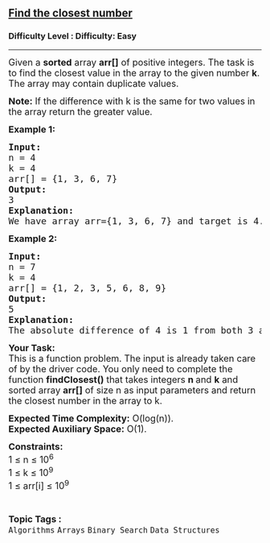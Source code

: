 <h2><a href="https://www.geeksforgeeks.org/problems/find-the-closest-number5513/1?page=1&category=Arrays,Strings&difficulty=Easy&status=unsolved&sortBy=submissions">Find the closest number</a></h2><h3>Difficulty Level : Difficulty: Easy</h3><hr><div class="problems_problem_content__Xm_eO"><p><span style="font-size: 18px;">Given a <strong>sorted</strong> array <strong>arr[]</strong> of positive integers. The task is to find the closest value in the array to the given number <strong>k</strong>. The array may contain duplicate values.</span></p>
<p><span style="font-size: 18px;"><strong>Note:</strong> If the difference with k is the same for two values in the array return the greater value.<br></span></p>
<p><span style="font-size: 18px;"><strong>Example 1:</strong></span></p>
<pre><span style="font-size: 18px;"><strong>Input:</strong> <br>n = 4<br>k = 4<br>arr[] = {1, 3, 6, 7}
<strong>Output:</strong> <br>3
<strong>Explanation:
</strong>We have array arr={1, 3, 6, 7} and target is 4. If we look at the absolute difference of target with every element of the array we will get { |1-4|, |3-4|, |6-4|, |7-4| }  = {3, 1, 2, 3}. So, the closest number is <strong>3.</strong>
</span></pre>
<p><span style="font-size: 18px;"><strong>Example 2:</strong></span></p>
<pre><span style="font-size: 18px;"><strong>Input:<br></strong>n = 7<br>k = 4<strong><br></strong>arr[] = {1, 2, 3, 5, 6, 8, 9}
<strong>Output:<br></strong>5<br><strong>Explanation:<br></strong>The absolute difference of 4 is 1 from both 3 and 5. According to the question, we have to return greater value, which is 5.</span></pre>
<p><span style="font-size: 18px;"><strong>Your Task:</strong><br>This is a function problem. The input is already taken care of by the driver code. You only need to complete the function <strong>findClosest()</strong> that takes integers <strong>n </strong>and <strong>k</strong>&nbsp;and sorted array <strong>arr[]</strong> of size n as input parameters and return the closest number in the array to k.&nbsp;</span></p>
<p><span style="font-size: 18px;"><strong>Expected Time Complexity:</strong> O(log(n)).<br><strong>Expected Auxiliary Space:</strong>&nbsp;O(1).</span></p>
<p><span style="font-size: 18px;"><strong>Constraints:</strong><br>1 ≤ n ≤ 10<sup>6</sup><br>1 ≤ k ≤ 10<sup>9</sup><br>1 ≤ arr[i] ≤ 10<sup>9</sup></span></p></div><br><p><span style=font-size:18px><strong>Topic Tags : </strong><br><code>Algorithms</code>&nbsp;<code>Arrays</code>&nbsp;<code>Binary Search</code>&nbsp;<code>Data Structures</code>&nbsp;